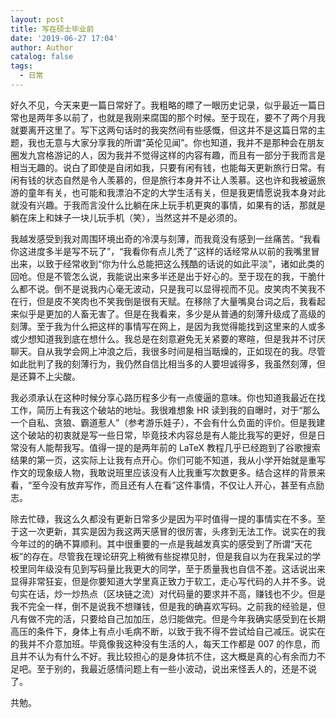 ```yaml
---
layout: post
title: 写在硕士毕业前
date: '2019-06-27 17:04'
author: Author
catalog: false
tags:
  - 日常
---
```


好久不见，今天来更一篇日常好了。我粗略的瞟了一眼历史记录，似乎最近一篇日常也是两年多以前了，也就是我刚来腐国的那个时候。至于现在，要不了两个月我就要离开这里了。写下这两句话时的我突然间有些感慨，但这并不是这篇日常的主题，我也无意与大家分享我的所谓“英伦见闻”。你也知道，我并不是那种会在朋友圈发九宫格游记的人，因为我并不觉得这样的内容有趣，而且有一部分于我而言是相当无趣的。说白了即使是自闭如我，只要有闲有钱，也能每天更新旅行日常。有闲有钱的状态自然是令人羡慕的，但是旅行本身并不让人羡慕。这也许和我被逼旅游的童年有关，也可能和我漂泊不定的大学生活有关，但是我更情愿说我本身对此就没有兴趣。于我而言没什么比躺在床上玩手机更爽的事情，如果有的话，那就是躺在床上和妹子一块儿玩手机（笑），当然这并不是必须的。

我越发感受到我对周围环境出奇的冷漠与刻薄，而我竟没有感到一丝痛苦。“我看你这进度多半是写不玩了”，“我看你有点儿秃了”这样的话经常从以前的我嘴里冒出来，以致于经常收到“你为什么总能把这么残酷的话说的如此平淡”，诸如此类的回呛。但是不管怎么说，我能说出来多半还是出于好心的。至于现在的我，干脆什么都不说。倒不是说我内心毫无波动，只是我可以显得视而不见。皮笑肉不笑我不在行，但是皮不笑肉也不笑我倒是很有天赋。在移除了大量嘴臭台词之后，我看起来似乎是更加的人畜无害了。但是在我看来，多少是从普通的刻薄升级成了高级的刻薄。至于我为什么把这样的事情写在网上，是因为我觉得能找到这里来的人或多或少想知道我到底在想什么。我总是在刻意避免无关紧要的寒暄，但是我并不讨厌聊天。自从我学会网上冲浪之后，我很多时间是相当聒燥的，正如现在的我。尽管如此批判了我的刻薄行为，我仍然自信比相当多的人要坦诚得多，我虽然刻薄，但是还算不上尖酸。

我必须承认在这种时候分享心路历程多少有一点傻逼的意味。你也知道我最近在找工作，简历上有我这个破站的地址。我很难想象 HR 读到我的自曝时，对于“那么一个自私、贪狼、霸道惹人”（参考游乐娃子），不会有什么负面的评价。但是我建这个破站的初衷就是写一些日常，毕竟技术内容总是有人能比我写的更好，但是日常没有人能帮我写。值得一提的是两年前的 LaTeX 教程几乎已经跑到了谷歌搜索结果的第一页，这实际上让我有点开心。你们可能不知道，我从小学开始就是重写作文的现象级人物，我敢说班里应该没有人比我重写次数更多。结合这样的背景来看，“至今没有放弃写作，而且还有人在看”这件事情，不仅让人开心，甚至有点励志。

除去忙碌，我这么久都没有更新日常多少是因为平时值得一提的事情实在不多。至于这一次更新，其实是因为我这两天感冒的很厉害，头疼到无法工作。说实在的我今年过的的确不算顺利。其中很重要的一点是我越发真实的感受到了所谓“天花板”的存在。尽管我在理论研究上稍微有些捉襟见肘，但是我自以为在我呆过的学校里同年级没有见到写码量比我更大的同学，至于质量我也自信不差。这话说出来显得非常狂妄，但是你要知道大学里真正致力于软工，走心写代码的人并不多。说句实在话，炒一炒热点（区块链之流）对代码量的要求并不高，赚钱也不少。但是我不完全一样，倒不是说我不想赚钱，但是我的确喜欢写码。之前我的经验是，但凡有做不完的活，只要给自己加加压，总归能做完。但是今年我确实感受到在长期高压的条件下，身体上有点小毛病不断，以致于我不得不尝试给自己减压。说实在的我并不介意加班。毕竟像我这种没有生活的人，每天工作都是 007 的作息，而且并不认为有什么不好。我比较担心的是身体抗不住，这大概是真的心有余而力不足吧。至于别的，我最近感情问题上有一些小波动，说出来怪丢人的，还是不说了。

共勉。
